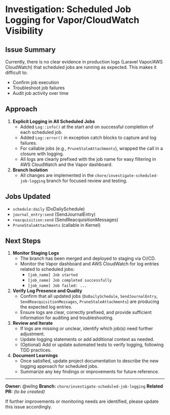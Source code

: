# Investigation: Scheduled Job Logging for Vapor/CloudWatch Visibility

## Issue Summary
Currently, there is no clear evidence in production logs (Laravel Vapor/AWS CloudWatch) that scheduled jobs are running as expected. This makes it difficult to:
- Confirm job execution
- Troubleshoot job failures
- Audit job activity over time

## Approach
1. **Explicit Logging in All Scheduled Jobs**
    - Added `Log::info()` at the start and on successful completion of each scheduled job.
    - Added `Log::error()` in exception catch blocks to capture and log failures.
    - For callable jobs (e.g., `PruneStaleAttachments`), wrapped the call in a closure with logging.
    - All logs are clearly prefixed with the job name for easy filtering in AWS CloudWatch and the Vapor dashboard.
2. **Branch Isolation**
    - All changes are implemented in the `chore/investigate-scheduled-job-logging` branch for focused review and testing.

## Jobs Updated
- `schedule:daily` (DoDailySchedule)
- `journal_entry:send` (SendJournalEntry)
- `reacquisition:send` (SendReacquisitionMessages)
- `PruneStaleAttachments` (callable in Kernel)

## Next Steps
1. **Monitor Staging Logs**
    - The branch has been merged and deployed to staging via CI/CD.
    - Monitor the Vapor dashboard and AWS CloudWatch for log entries related to scheduled jobs:
      - `[job_name] Job started`
      - `[job_name] Job completed successfully`
      - `[job_name] Job failed: ...`
2. **Verify Log Presence and Quality**
    - Confirm that all updated jobs (`DoDailySchedule`, `SendJournalEntry`, `SendReacquisitionMessages`, `PruneStaleAttachments`) are producing the expected log entries.
    - Ensure logs are clear, correctly prefixed, and provide sufficient information for auditing and troubleshooting.
3. **Review and Iterate**
    - If logs are missing or unclear, identify which job(s) need further adjustment.
    - Update logging statements or add additional context as needed.
    - (Optional) Add or update automated tests to verify logging, following TDD practices.
4. **Document Learnings**
    - Once satisfied, update project documentation to describe the new logging approach for scheduled jobs.
    - Summarize any key findings or improvements for future reference.

---

**Owner:** @wilng
**Branch:** `chore/investigate-scheduled-job-logging`
**Related PR:** _(to be created)_

If further improvements or monitoring needs are identified, please update this issue accordingly.
